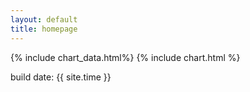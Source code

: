 ```yaml
---
layout: default
title: homepage
---
```

{% include chart_data.html%}
{% include chart.html %}

build date: {{ site.time }}

